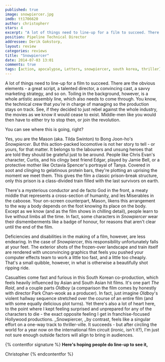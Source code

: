 ```yaml
---
published: true
image: snowpiercer.jpg
imdb: tt1706620
author: christopherr  
stars: 4
excerpt: "A lot of things need to line-up for a film to succeed. There are the obvious elements; a great script, a talented director, a convincing cast, a savvy marketing strategy, and so on."
position: Pipeline Technical Director
addressee: Derik Gokstorp,
layout: review
categories: reviews
title: "Snowpiercer"
date: 2014-07-03 13:01
comments: true
tags: [action, apocalypse, Letters, snowpiercer, south korea, thriller]
---
```

A lot of things need to line-up for a film to succeed. There are the obvious elements - a great script, a talented director, a convincing cast, a savvy marketing strategy, and so on.  Toiling in the background, however, is a whole artistic assembly line, which also needs to come through. You know, the technical crew that _you're_ in charge of managing so the production stays on track. See, if they decided to just rebel against the whole industry, the movies as we know it would cease to exist. Middle-men like you would then have to either try to stop then, or join the revolution.

You can see where this is going, right?

Yes, you are the Mason (aka. Tilda Swinton) to Bong Joon-ho's _Snowpiercer_. But this action-packed locomotive is not her story to tell - or yours, for that matter. It belongs to the labourers and unsung heroes that are told they should be grateful just to be around. People like Chris Evan's character, Curtis, and his clingy best friend Edgar, played by Jamie Bell, or a protective mother like Octavia Spencer's portrayal of Tanya. Covered in soot and clinging to gelatinous protein bars, they're plotting an uprising the moment we meet them. This gives the film a classic prison-break structure, only this prison is a class-divided train filled with the last survivors on earth. 

There's a mysterious conductor and de facto God in the front, a meaty middle that represents a cross-section of humanity, and les Miserables in the caboose. Your on-screen counterpart, Mason, likens this arrangement to the way a body depends on the foot knowing its place on the body. Except as we know (and as the film shows in chilling detail), people learn to live without limbs all the time.  In fact, some characters in _Snowpiercer_ wear their dismemberments like a badge of honour, for reasons that aren't clear until the end of the film.

Deficiencies and disabilities in the making of a film, however, are less endearing. In the case of _Snowpiercer_, this responsibility unfortunately falls at your feet. The exterior shots of the frozen-over landscape and train itself are rendered with unconvincing graphics that feels you pushed your computer effects team to work a little too fast, and a little too cheaply.  That's a small quibble, however, in what is otherwise a beautifully shot ripping ride.

Casualties come fast and furious in this South Korean co-production, which feels heavily influenced by Asian and South Asian hit films. It's one part _The Raid_, and a couple parts _Oldboy_ (a comparison the film comes by honestly with director Park Chan-wook as a producer). In fact, just imagine _Oldboy_'s violent hallway sequence stretched over the course of an entire film (and with some equally delicious plot turns). Yet there's also a lot of heart here, to the point where I kept feeling surprised and unprepared for any of the characters to die - the exact opposite feeling I get in franchise-focused Hollywood productions. _Snowpiercer, _by contrast, feels like a singular effort on a one-way track to thriller-ville. It succeeds - but after circling the world for a year now on the international film circuit (ironic, isn't it?), I'm just not sure enough outside factors will align to bring in audiences.

{% contentfor signature %}
**Here's hoping people do line-up to see it,**

Christopher
{% endcontentfor %}